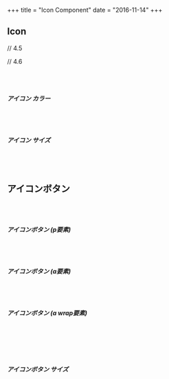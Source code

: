 +++
title = "Icon Component"
date = "2016-11-14"
+++

## Icon

<p class="icon ap-glass"></p>
<p class="icon ap-music"></p>
<p class="icon ap-search"></p>
<p class="icon ap-envelope-o"></p>
<p class="icon ap-heart"></p>
<p class="icon ap-star"></p>
<p class="icon ap-star-o"></p>
<p class="icon ap-user"></p>

<p class="icon ap-film"></p>
<p class="icon ap-th-large"></p>
<p class="icon ap-th"></p>
<p class="icon ap-th-list"></p>
<p class="icon ap-check"></p>
<p class="icon ap-remove"></p>
<p class="icon ap-close"></p>
<p class="icon ap-times"></p>

<p class="icon ap-glass"></p>
<p class="icon ap-music"></p>
<p class="icon ap-search"></p>
<p class="icon ap-envelope-o"></p>
<p class="icon ap-heart"></p>
<p class="icon ap-star"></p>
<p class="icon ap-star-o"></p>
<p class="icon ap-user"></p>
<p class="icon ap-film"></p>
<p class="icon ap-th-large"></p>
<p class="icon ap-th"></p>
<p class="icon ap-th-list"></p>
<p class="icon ap-check"></p>
<p class="icon ap-remove"></p>
<p class="icon ap-close"></p>
<p class="icon ap-times"></p>
<p class="icon ap-search-plus"></p>
<p class="icon ap-search-minus"></p>
<p class="icon ap-power-off"></p>
<p class="icon ap-signal"></p>
<p class="icon ap-gear"></p>
<p class="icon ap-cog"></p>
<p class="icon ap-trash-o"></p>
<p class="icon ap-home"></p>
<p class="icon ap-file-o"></p>
<p class="icon ap-clock-o"></p>
<p class="icon ap-road"></p>
<p class="icon ap-download"></p>
<p class="icon ap-arrow-circle-o-down"></p>
<p class="icon ap-arrow-circle-o-up"></p>
<p class="icon ap-inbox"></p>
<p class="icon ap-play-circle-o"></p>
<p class="icon ap-rotate-right"></p>
<p class="icon ap-repeat"></p>
<p class="icon ap-refresh"></p>
<p class="icon ap-list-alt"></p>
<p class="icon ap-lock"></p>
<p class="icon ap-flag"></p>
<p class="icon ap-headphones"></p>
<p class="icon ap-volume-off"></p>
<p class="icon ap-volume-down"></p>
<p class="icon ap-volume-up"></p>
<p class="icon ap-qrcode"></p>
<p class="icon ap-barcode"></p>
<p class="icon ap-tag"></p>
<p class="icon ap-tags"></p>
<p class="icon ap-book"></p>
<p class="icon ap-bookmark"></p>
<p class="icon ap-print"></p>
<p class="icon ap-camera"></p>
<p class="icon ap-font"></p>
<p class="icon ap-bold"></p>
<p class="icon ap-italic"></p>
<p class="icon ap-text-height"></p>
<p class="icon ap-text-width"></p>
<p class="icon ap-align-left"></p>
<p class="icon ap-align-center"></p>
<p class="icon ap-align-right"></p>
<p class="icon ap-align-justify"></p>
<p class="icon ap-list"></p>
<p class="icon ap-dedent"></p>
<p class="icon ap-outdent"></p>
<p class="icon ap-indent"></p>
<p class="icon ap-video-camera"></p>
<p class="icon ap-photo"></p>
<p class="icon ap-image"></p>
<p class="icon ap-picture-o"></p>
<p class="icon ap-pencil"></p>
<p class="icon ap-map-marker"></p>
<p class="icon ap-adjust"></p>
<p class="icon ap-tint"></p>
<p class="icon ap-edit"></p>
<p class="icon ap-pencil-square-o"></p>
<p class="icon ap-share-square-o"></p>
<p class="icon ap-check-square-o"></p>
<p class="icon ap-arrows"></p>
<p class="icon ap-step-backward"></p>
<p class="icon ap-fast-backward"></p>
<p class="icon ap-backward"></p>
<p class="icon ap-play"></p>
<p class="icon ap-pause"></p>
<p class="icon ap-stop"></p>
<p class="icon ap-forward"></p>
<p class="icon ap-fast-forward"></p>
<p class="icon ap-step-forward"></p>
<p class="icon ap-eject"></p>
<p class="icon ap-chevron-left"></p>
<p class="icon ap-chevron-right"></p>
<p class="icon ap-plus-circle"></p>
<p class="icon ap-minus-circle"></p>
<p class="icon ap-times-circle"></p>
<p class="icon ap-check-circle"></p>
<p class="icon ap-question-circle"></p>
<p class="icon ap-info-circle"></p>
<p class="icon ap-crosshairs"></p>
<p class="icon ap-times-circle-o"></p>
<p class="icon ap-check-circle-o"></p>
<p class="icon ap-ban"></p>
<p class="icon ap-arrow-left"></p>
<p class="icon ap-arrow-right"></p>
<p class="icon ap-arrow-up"></p>
<p class="icon ap-arrow-down"></p>
<p class="icon ap-mail-forward"></p>
<p class="icon ap-share"></p>
<p class="icon ap-expand"></p>
<p class="icon ap-compress"></p>
<p class="icon ap-plus"></p>
<p class="icon ap-minus"></p>
<p class="icon ap-asterisk"></p>
<p class="icon ap-exclamation-circle"></p>
<p class="icon ap-gift"></p>
<p class="icon ap-leaf"></p>
<p class="icon ap-fire"></p>
<p class="icon ap-eye"></p>
<p class="icon ap-eye-slash"></p>
<p class="icon ap-warning"></p>
<p class="icon ap-exclamation-triangle"></p>
<p class="icon ap-plane"></p>
<p class="icon ap-calendar"></p>
<p class="icon ap-random"></p>
<p class="icon ap-comment"></p>
<p class="icon ap-magnet"></p>
<p class="icon ap-chevron-up"></p>
<p class="icon ap-chevron-down"></p>
<p class="icon ap-retweet"></p>
<p class="icon ap-shopping-cart"></p>
<p class="icon ap-folder"></p>
<p class="icon ap-folder-open"></p>
<p class="icon ap-arrows-v"></p>
<p class="icon ap-arrows-h"></p>
<p class="icon ap-bar-chart-o"></p>
<p class="icon ap-bar-chart"></p>
<p class="icon ap-twitter-square"></p>
<p class="icon ap-facebook-square"></p>
<p class="icon ap-camera-retro"></p>
<p class="icon ap-key"></p>
<p class="icon ap-gears"></p>
<p class="icon ap-cogs"></p>
<p class="icon ap-comments"></p>
<p class="icon ap-thumbs-o-up"></p>
<p class="icon ap-thumbs-o-down"></p>
<p class="icon ap-star-half"></p>
<p class="icon ap-heart-o"></p>
<p class="icon ap-sign-out"></p>
<p class="icon ap-linkedin-square"></p>
<p class="icon ap-thumb-tack"></p>
<p class="icon ap-external-link"></p>
<p class="icon ap-sign-in"></p>
<p class="icon ap-trophy"></p>
<p class="icon ap-github-square"></p>
<p class="icon ap-upload"></p>
<p class="icon ap-lemon-o"></p>
<p class="icon ap-phone"></p>
<p class="icon ap-square-o"></p>
<p class="icon ap-bookmark-o"></p>
<p class="icon ap-phone-square"></p>
<p class="icon ap-twitter"></p>
<p class="icon ap-facebook-f"></p>
<p class="icon ap-facebook"></p>
<p class="icon ap-github"></p>
<p class="icon ap-unlock"></p>
<p class="icon ap-credit-card"></p>
<p class="icon ap-rss"></p>
<p class="icon ap-hdd-o"></p>
<p class="icon ap-bullhorn"></p>
<p class="icon ap-bell"></p>
<p class="icon ap-certificate"></p>
<p class="icon ap-hand-o-right"></p>
<p class="icon ap-hand-o-left"></p>
<p class="icon ap-hand-o-up"></p>
<p class="icon ap-hand-o-down"></p>
<p class="icon ap-arrow-circle-left"></p>
<p class="icon ap-arrow-circle-right"></p>
<p class="icon ap-arrow-circle-up"></p>
<p class="icon ap-arrow-circle-down"></p>
<p class="icon ap-globe"></p>
<p class="icon ap-wrench"></p>
<p class="icon ap-tasks"></p>
<p class="icon ap-filter"></p>
<p class="icon ap-briefcase"></p>
<p class="icon ap-arrows-alt"></p>
<p class="icon ap-group"></p>
<p class="icon ap-users"></p>
<p class="icon ap-chain"></p>
<p class="icon ap-link"></p>
<p class="icon ap-cloud"></p>
<p class="icon ap-flask"></p>
<p class="icon ap-cut"></p>
<p class="icon ap-scissors"></p>
<p class="icon ap-copy"></p>
<p class="icon ap-files-o"></p>
<p class="icon ap-paperclip"></p>
<p class="icon ap-save"></p>
<p class="icon ap-floppy-o"></p>
<p class="icon ap-square"></p>
<p class="icon ap-navicon"></p>
<p class="icon ap-reorder"></p>
<p class="icon ap-bars"></p>
<p class="icon ap-list-ul"></p>
<p class="icon ap-list-ol"></p>
<p class="icon ap-strikethrough"></p>
<p class="icon ap-underline"></p>
<p class="icon ap-table"></p>
<p class="icon ap-magic"></p>
<p class="icon ap-truck"></p>
<p class="icon ap-pinterest"></p>
<p class="icon ap-pinterest-square"></p>
<p class="icon ap-google-plus-square"></p>
<p class="icon ap-google-plus"></p>
<p class="icon ap-money"></p>
<p class="icon ap-caret-down"></p>
<p class="icon ap-caret-up"></p>
<p class="icon ap-caret-left"></p>
<p class="icon ap-caret-right"></p>
<p class="icon ap-columns"></p>
<p class="icon ap-unsorted"></p>
<p class="icon ap-sort"></p>
<p class="icon ap-sort-down"></p>
<p class="icon ap-sort-desc"></p>
<p class="icon ap-sort-up"></p>
<p class="icon ap-sort-asc"></p>
<p class="icon ap-envelope"></p>
<p class="icon ap-linkedin"></p>
<p class="icon ap-rotate-left"></p>
<p class="icon ap-undo"></p>
<p class="icon ap-legal"></p>
<p class="icon ap-gavel"></p>
<p class="icon ap-dashboard"></p>
<p class="icon ap-tachometer"></p>
<p class="icon ap-comment-o"></p>
<p class="icon ap-comments-o"></p>
<p class="icon ap-flash"></p>
<p class="icon ap-bolt"></p>
<p class="icon ap-sitemap"></p>
<p class="icon ap-umbrella"></p>
<p class="icon ap-paste"></p>
<p class="icon ap-clipboard"></p>
<p class="icon ap-lightbulb-o"></p>
<p class="icon ap-exchange"></p>
<p class="icon ap-cloud-download"></p>
<p class="icon ap-cloud-upload"></p>
<p class="icon ap-user-md"></p>
<p class="icon ap-stethoscope"></p>
<p class="icon ap-suitcase"></p>
<p class="icon ap-bell-o"></p>
<p class="icon ap-coffee"></p>
<p class="icon ap-cutlery"></p>
<p class="icon ap-file-text-o"></p>
<p class="icon ap-building-o"></p>
<p class="icon ap-hospital-o"></p>
<p class="icon ap-ambulance"></p>
<p class="icon ap-medkit"></p>
<p class="icon ap-fighter-jet"></p>
<p class="icon ap-beer"></p>
<p class="icon ap-h-square"></p>
<p class="icon ap-plus-square"></p>
<p class="icon ap-angle-double-left"></p>
<p class="icon ap-angle-double-right"></p>
<p class="icon ap-angle-double-up"></p>
<p class="icon ap-angle-double-down"></p>
<p class="icon ap-angle-left"></p>
<p class="icon ap-angle-right"></p>
<p class="icon ap-angle-up"></p>
<p class="icon ap-angle-down"></p>
<p class="icon ap-desktop"></p>
<p class="icon ap-laptop"></p>
<p class="icon ap-tablet"></p>
<p class="icon ap-mobile-phone"></p>
<p class="icon ap-mobile"></p>
<p class="icon ap-circle-o"></p>
<p class="icon ap-quote-left"></p>
<p class="icon ap-quote-right"></p>
<p class="icon ap-spinner"></p>
<p class="icon ap-circle"></p>
<p class="icon ap-mail-reply"></p>
<p class="icon ap-reply"></p>
<p class="icon ap-github-alt"></p>
<p class="icon ap-folder-o"></p>
<p class="icon ap-folder-open-o"></p>
<p class="icon ap-smile-o"></p>
<p class="icon ap-frown-o"></p>
<p class="icon ap-meh-o"></p>
<p class="icon ap-gamepad"></p>
<p class="icon ap-keyboard-o"></p>
<p class="icon ap-flag-o"></p>
<p class="icon ap-flag-checkered"></p>
<p class="icon ap-terminal"></p>
<p class="icon ap-code"></p>
<p class="icon ap-mail-reply-all"></p>
<p class="icon ap-reply-all"></p>
<p class="icon ap-star-half-empty"></p>
<p class="icon ap-star-half-full"></p>
<p class="icon ap-star-half-o"></p>
<p class="icon ap-location-arrow"></p>
<p class="icon ap-crop"></p>
<p class="icon ap-code-fork"></p>
<p class="icon ap-unlink"></p>
<p class="icon ap-chain-broken"></p>
<p class="icon ap-question"></p>
<p class="icon ap-info"></p>
<p class="icon ap-exclamation"></p>
<p class="icon ap-superscript"></p>
<p class="icon ap-subscript"></p>
<p class="icon ap-eraser"></p>
<p class="icon ap-puzzle-piece"></p>
<p class="icon ap-microphone"></p>
<p class="icon ap-microphone-slash"></p>
<p class="icon ap-shield"></p>
<p class="icon ap-calendar-o"></p>
<p class="icon ap-fire-extinguisher"></p>
<p class="icon ap-rocket"></p>
<p class="icon ap-maxcdn"></p>
<p class="icon ap-chevron-circle-left"></p>
<p class="icon ap-chevron-circle-right"></p>
<p class="icon ap-chevron-circle-up"></p>
<p class="icon ap-chevron-circle-down"></p>
<p class="icon ap-html5"></p>
<p class="icon ap-css3"></p>
<p class="icon ap-anchor"></p>
<p class="icon ap-unlock-alt"></p>
<p class="icon ap-bullseye"></p>
<p class="icon ap-ellipsis-h"></p>
<p class="icon ap-ellipsis-v"></p>
<p class="icon ap-rss-square"></p>
<p class="icon ap-play-circle"></p>
<p class="icon ap-ticket"></p>
<p class="icon ap-minus-square"></p>
<p class="icon ap-minus-square-o"></p>
<p class="icon ap-level-up"></p>
<p class="icon ap-level-down"></p>
<p class="icon ap-check-square"></p>
<p class="icon ap-pencil-square"></p>
<p class="icon ap-external-link-square"></p>
<p class="icon ap-share-square"></p>
<p class="icon ap-compass"></p>
<p class="icon ap-toggle-down"></p>
<p class="icon ap-caret-square-o-down"></p>
<p class="icon ap-toggle-up"></p>
<p class="icon ap-caret-square-o-up"></p>
<p class="icon ap-toggle-right"></p>
<p class="icon ap-caret-square-o-right"></p>
<p class="icon ap-euro"></p>
<p class="icon ap-eur"></p>
<p class="icon ap-gbp"></p>
<p class="icon ap-dollar"></p>
<p class="icon ap-usd"></p>
<p class="icon ap-rupee"></p>
<p class="icon ap-inr"></p>
<p class="icon ap-cny"></p>
<p class="icon ap-rmb"></p>
<p class="icon ap-yen"></p>
<p class="icon ap-jpy"></p>
<p class="icon ap-ruble"></p>
<p class="icon ap-rouble"></p>
<p class="icon ap-rub"></p>
<p class="icon ap-won"></p>
<p class="icon ap-krw"></p>
<p class="icon ap-bitcoin"></p>
<p class="icon ap-btc"></p>
<p class="icon ap-file"></p>
<p class="icon ap-file-text"></p>
<p class="icon ap-sort-alpha-asc"></p>
<p class="icon ap-sort-alpha-desc"></p>
<p class="icon ap-sort-amount-asc"></p>
<p class="icon ap-sort-amount-desc"></p>
<p class="icon ap-sort-numeric-asc"></p>
<p class="icon ap-sort-numeric-desc"></p>
<p class="icon ap-thumbs-up"></p>
<p class="icon ap-thumbs-down"></p>
<p class="icon ap-youtube-square"></p>
<p class="icon ap-youtube"></p>
<p class="icon ap-xing"></p>
<p class="icon ap-xing-square"></p>
<p class="icon ap-youtube-play"></p>
<p class="icon ap-dropbox"></p>
<p class="icon ap-stack-overflow"></p>
<p class="icon ap-instagram"></p>
<p class="icon ap-flickr"></p>
<p class="icon ap-adn"></p>
<p class="icon ap-bitbucket"></p>
<p class="icon ap-bitbucket-square"></p>
<p class="icon ap-tumblr"></p>
<p class="icon ap-tumblr-square"></p>
<p class="icon ap-long-arrow-down"></p>
<p class="icon ap-long-arrow-up"></p>
<p class="icon ap-long-arrow-left"></p>
<p class="icon ap-long-arrow-right"></p>
<p class="icon ap-apple"></p>
<p class="icon ap-windows"></p>
<p class="icon ap-android"></p>
<p class="icon ap-linux"></p>
<p class="icon ap-dribbble"></p>
<p class="icon ap-skype"></p>
<p class="icon ap-foursquare"></p>
<p class="icon ap-trello"></p>
<p class="icon ap-female"></p>
<p class="icon ap-male"></p>
<p class="icon ap-gittip"></p>
<p class="icon ap-gratipay"></p>
<p class="icon ap-sun-o"></p>
<p class="icon ap-moon-o"></p>
<p class="icon ap-archive"></p>
<p class="icon ap-bug"></p>
<p class="icon ap-vk"></p>
<p class="icon ap-weibo"></p>
<p class="icon ap-renren"></p>
<p class="icon ap-pagelines"></p>
<p class="icon ap-stack-exchange"></p>
<p class="icon ap-arrow-circle-o-right"></p>
<p class="icon ap-arrow-circle-o-left"></p>
<p class="icon ap-toggle-left"></p>
<p class="icon ap-caret-square-o-left"></p>
<p class="icon ap-dot-circle-o"></p>
<p class="icon ap-wheelchair"></p>
<p class="icon ap-vimeo-square"></p>
<p class="icon ap-turkish-lira"></p>
<p class="icon ap-try"></p>
<p class="icon ap-plus-square-o"></p>
<p class="icon ap-space-shuttle"></p>
<p class="icon ap-slack"></p>
<p class="icon ap-envelope-square"></p>
<p class="icon ap-wordpress"></p>
<p class="icon ap-openid"></p>
<p class="icon ap-institution"></p>
<p class="icon ap-bank"></p>
<p class="icon ap-university"></p>
<p class="icon ap-mortar-board"></p>
<p class="icon ap-graduation-cap"></p>
<p class="icon ap-yahoo"></p>
<p class="icon ap-google"></p>
<p class="icon ap-reddit"></p>
<p class="icon ap-reddit-square"></p>
<p class="icon ap-stumbleupon-circle"></p>
<p class="icon ap-stumbleupon"></p>
<p class="icon ap-delicious"></p>
<p class="icon ap-digg"></p>
<p class="icon ap-pied-piper"></p>
<p class="icon ap-pied-piper-alt"></p>
<p class="icon ap-drupal"></p>
<p class="icon ap-joomla"></p>
<p class="icon ap-language"></p>
<p class="icon ap-fax"></p>
<p class="icon ap-building"></p>
<p class="icon ap-child"></p>
<p class="icon ap-paw"></p>
<p class="icon ap-spoon"></p>
<p class="icon ap-cube"></p>
<p class="icon ap-cubes"></p>
<p class="icon ap-behance"></p>
<p class="icon ap-behance-square"></p>
<p class="icon ap-steam"></p>
<p class="icon ap-steam-square"></p>
<p class="icon ap-recycle"></p>
<p class="icon ap-automobile"></p>
<p class="icon ap-car"></p>
<p class="icon ap-cab"></p>
<p class="icon ap-taxi"></p>
<p class="icon ap-tree"></p>
<p class="icon ap-spotify"></p>
<p class="icon ap-deviantart"></p>
<p class="icon ap-soundcloud"></p>
<p class="icon ap-database"></p>
<p class="icon ap-file-pdf-o"></p>
<p class="icon ap-file-word-o"></p>
<p class="icon ap-file-excel-o"></p>
<p class="icon ap-file-powerpoint-o"></p>
<p class="icon ap-file-photo-o"></p>
<p class="icon ap-file-picture-o"></p>
<p class="icon ap-file-image-o"></p>
<p class="icon ap-file-zip-o"></p>
<p class="icon ap-file-archive-o"></p>
<p class="icon ap-file-sound-o"></p>
<p class="icon ap-file-audio-o"></p>
<p class="icon ap-file-movie-o"></p>
<p class="icon ap-file-video-o"></p>
<p class="icon ap-file-code-o"></p>
<p class="icon ap-vine"></p>
<p class="icon ap-codepen"></p>
<p class="icon ap-jsfiddle"></p>
<p class="icon ap-life-bouy"></p>
<p class="icon ap-life-buoy"></p>
<p class="icon ap-life-saver"></p>
<p class="icon ap-support"></p>
<p class="icon ap-life-ring"></p>
<p class="icon ap-circle-o-notch"></p>
<p class="icon ap-ra"></p>
<p class="icon ap-rebel"></p>
<p class="icon ap-ge"></p>
<p class="icon ap-empire"></p>
<p class="icon ap-git-square"></p>
<p class="icon ap-git"></p>
<p class="icon ap-hacker-news"></p>
<p class="icon ap-tencent-weibo"></p>
<p class="icon ap-qq"></p>
<p class="icon ap-wechat"></p>
<p class="icon ap-weixin"></p>
<p class="icon ap-send"></p>
<p class="icon ap-paper-plane"></p>
<p class="icon ap-send-o"></p>
<p class="icon ap-paper-plane-o"></p>
<p class="icon ap-history"></p>
<p class="icon ap-genderless"></p>
<p class="icon ap-circle-thin"></p>
<p class="icon ap-header"></p>
<p class="icon ap-paragraph"></p>
<p class="icon ap-sliders"></p>
<p class="icon ap-share-alt"></p>
<p class="icon ap-share-alt-square"></p>
<p class="icon ap-bomb"></p>
<p class="icon ap-soccer-ball-o"></p>
<p class="icon ap-futbol-o"></p>
<p class="icon ap-tty"></p>
<p class="icon ap-binoculars"></p>
<p class="icon ap-plug"></p>
<p class="icon ap-slideshare"></p>
<p class="icon ap-twitch"></p>
<p class="icon ap-yelp"></p>
<p class="icon ap-newspaper-o"></p>
<p class="icon ap-wifi"></p>
<p class="icon ap-calculator"></p>
<p class="icon ap-paypal"></p>
<p class="icon ap-google-wallet"></p>
<p class="icon ap-cc-visa"></p>
<p class="icon ap-cc-mastercard"></p>
<p class="icon ap-cc-discover"></p>
<p class="icon ap-cc-amex"></p>
<p class="icon ap-cc-paypal"></p>
<p class="icon ap-cc-stripe"></p>
<p class="icon ap-bell-slash"></p>
<p class="icon ap-bell-slash-o"></p>
<p class="icon ap-trash"></p>
<p class="icon ap-copyright"></p>
<p class="icon ap-at"></p>
<p class="icon ap-eyedropper"></p>
<p class="icon ap-paint-brush"></p>
<p class="icon ap-birthday-cake"></p>
<p class="icon ap-area-chart"></p>
<p class="icon ap-pie-chart"></p>
<p class="icon ap-line-chart"></p>
<p class="icon ap-lastfm"></p>
<p class="icon ap-lastfm-square"></p>
<p class="icon ap-toggle-off"></p>
<p class="icon ap-toggle-on"></p>
<p class="icon ap-bicycle"></p>
<p class="icon ap-bus"></p>
<p class="icon ap-ioxhost"></p>
<p class="icon ap-angellist"></p>
<p class="icon ap-cc"></p>
<p class="icon ap-shekel"></p>
<p class="icon ap-sheqel"></p>
<p class="icon ap-ils"></p>
<p class="icon ap-meanpath"></p>
<p class="icon ap-buysellads"></p>
<p class="icon ap-connectdevelop"></p>
<p class="icon ap-dashcube"></p>
<p class="icon ap-forumbee"></p>
<p class="icon ap-leanpub"></p>
<p class="icon ap-sellsy"></p>
<p class="icon ap-shirtsinbulk"></p>
<p class="icon ap-simplybuilt"></p>
<p class="icon ap-skyatlas"></p>
<p class="icon ap-cart-plus"></p>
<p class="icon ap-cart-arrow-down"></p>
<p class="icon ap-diamond"></p>
<p class="icon ap-ship"></p>
<p class="icon ap-user-secret"></p>
<p class="icon ap-motorcycle"></p>
<p class="icon ap-street-view"></p>
<p class="icon ap-heartbeat"></p>
<p class="icon ap-venus"></p>
<p class="icon ap-mars"></p>
<p class="icon ap-mercury"></p>
<p class="icon ap-transgender"></p>
<p class="icon ap-transgender-alt"></p>
<p class="icon ap-venus-double"></p>
<p class="icon ap-mars-double"></p>
<p class="icon ap-venus-mars"></p>
<p class="icon ap-mars-stroke"></p>
<p class="icon ap-mars-stroke-v"></p>
<p class="icon ap-mars-stroke-h"></p>
<p class="icon ap-neuter"></p>
<p class="icon ap-facebook-official"></p>
<p class="icon ap-pinterest-p"></p>
<p class="icon ap-whatsapp"></p>
<p class="icon ap-server"></p>
<p class="icon ap-user-plus"></p>
<p class="icon ap-user-times"></p>
<p class="icon ap-hotel"></p>
<p class="icon ap-bed"></p>
<p class="icon ap-viacoin"></p>
<p class="icon ap-train"></p>
<p class="icon ap-subway"></p>
<p class="icon ap-medium-logo"></p>
<p class="icon ap-500px"></p>
<p class="icon ap-amazon"></p>
<p class="icon ap-balance-scale"></p>
<p class="icon ap-battery-empty"></p>
<p class="icon ap-battery-0"></p>
<p class="icon ap-battery-quarter"></p>
<p class="icon ap-battery-1"></p>
<p class="icon ap-battery-half"></p>
<p class="icon ap-battery-2"></p>
<p class="icon ap-battery-three-quarters"></p>
<p class="icon ap-battery-3"></p>
<p class="icon ap-battery-full"></p>
<p class="icon ap-battery-4"></p>
<p class="icon ap-black-tie"></p>
<p class="icon ap-calendar-check-o"></p>
<p class="icon ap-calendar-minus-o"></p>
<p class="icon ap-calendar-plus-o"></p>
<p class="icon ap-calendar-times-o"></p>
<p class="icon ap-cc-diners-club"></p>
<p class="icon ap-cc-jcb"></p>
<p class="icon ap-chrome"></p>
<p class="icon ap-clone"></p>
<p class="icon ap-commenting"></p>
<p class="icon ap-commenting-o"></p>
<p class="icon ap-contao"></p>
<p class="icon ap-creative-commons"></p>
<p class="icon ap-expeditedssl"></p>
<p class="icon ap-firefox"></p>
<p class="icon ap-fonticons"></p>
<p class="icon ap-get-pocket"></p>
<p class="icon ap-gg"></p>
<p class="icon ap-gg-circle"></p>
<p class="icon ap-hand-lizard-o"></p>
<p class="icon ap-hand-stop-o"></p>
<p class="icon ap-hand-paper-o"></p>
<p class="icon ap-hand-peace-o"></p>
<p class="icon ap-hand-pointer-o"></p>
<p class="icon ap-hand-grab-o"></p>
<p class="icon ap-hand-rock-o"></p>
<p class="icon ap-hand-scissors-o"></p>
<p class="icon ap-hand-spock-o"></p>
<p class="icon ap-hourglass"></p>
<p class="icon ap-hourglass-o"></p>
<p class="icon ap-hourglass-1"></p>
<p class="icon ap-hourglass-start"></p>
<p class="icon ap-hourglass-2"></p>
<p class="icon ap-hourglass-half"></p>
<p class="icon ap-hourglass-3"></p>
<p class="icon ap-hourglass-end"></p>
<p class="icon ap-houzz"></p>
<p class="icon ap-i-cursor"></p>
<p class="icon ap-industry"></p>
<p class="icon ap-internet-explorer"></p>
<p class="icon ap-map"></p>
<p class="icon ap-map-o"></p>
<p class="icon ap-map-pin"></p>
<p class="icon ap-map-signs"></p>
<p class="icon ap-mouse-pointer"></p>
<p class="icon ap-object-group"></p>
<p class="icon ap-object-ungroup"></p>
<p class="icon ap-odnoklassniki"></p>
<p class="icon ap-odnoklassniki-square"></p>
<p class="icon ap-opencart"></p>
<p class="icon ap-opera"></p>
<p class="icon ap-optin-monster"></p>
<p class="icon ap-registered"></p>
<p class="icon ap-safari"></p>
<p class="icon ap-sticky-note"></p>
<p class="icon ap-sticky-note-o"></p>
<p class="icon ap-tv"></p>
<p class="icon ap-television"></p>
<p class="icon ap-trademark"></p>
<p class="icon ap-tripadvisor"></p>
<p class="icon ap-vimeo"></p>
<p class="icon ap-wikipedia-w"></p>
<p class="icon ap-yc"></p>
<p class="icon ap-y-combinator"></p>
<p class="icon ap-yc-square"></p>
<p class="icon ap-y-combinator-square"></p>
// 4.5
<p class="icon ap-bluetooth"></p>
<p class="icon ap-bluetooth-b"></p>
<p class="icon ap-codiepie"></p>
<p class="icon ap-credit-card-alt"></p>
<p class="icon ap-edge"></p>
<p class="icon ap-fort-awesome"></p>
<p class="icon ap-hashtag"></p>
<p class="icon ap-mixcloud"></p>
<p class="icon ap-modx"></p>
<p class="icon ap-pause-circle"></p>
<p class="icon ap-pause-circle-o"></p>
<p class="icon ap-percent"></p>
<p class="icon ap-product-hunt"></p>
<p class="icon ap-reddit-alien"></p>
<p class="icon ap-scribd"></p>
<p class="icon ap-shopping-bag"></p>
<p class="icon ap-shopping-basket"></p>
<p class="icon ap-stop-circle"></p>
<p class="icon ap-stop-circle-o"></p>
<p class="icon ap-usb"></p>
// 4.6
<p class="icon ap-american-sign-language-interpreting"></p>
<p class="icon ap-asl-interpreting"></p>
<p class="icon ap-assistive-listening-systems"></p>
<p class="icon ap-audio-description"></p>
<p class="icon ap-blind"></p>
<p class="icon ap-braille"></p>
<p class="icon ap-deaf"></p>
<p class="icon ap-deafness"></p>
<p class="icon ap-envira"></p>
<p class="icon ap-font-awesome"></p>
<p class="icon ap-fa"></p>
<p class="icon ap-first-order"></p>
<p class="icon ap-gitlab"></p>
<p class="icon ap-glide"></p>
<p class="icon ap-glide-g"></p>
<p class="icon ap-hard-of-hearing"></p>
<p class="icon ap-low-vision"></p>
<p class="icon ap-question-circle-o"></p>
<p class="icon ap-sign-language"></p>
<p class="icon ap-signing"></p>
<p class="icon ap-snapchat"></p>
<p class="icon ap-snapchat-ghost"></p>
<p class="icon ap-snapchat-square"></p>
<p class="icon ap-themeisle"></p>
<p class="icon ap-universal-access"></p>
<p class="icon ap-viadeo"></p>
<p class="icon ap-viadeo-square"></p>
<p class="icon ap-volume-control-phone"></p>
<p class="icon ap-wheelchair-alt"></p>
<p class="icon ap-wpbeginner"></p>
<p class="icon ap-wpforms"></p>
<p class="icon ap-yoast"></p>

<br/>
<br/>

<h5 class="title">アイコン カラー</h5>
<p class="icon ap-lastfm"></p>
<p class="icon ap-lastfm-square primary"></p>
<p class="icon ap-toggle-off green"></p>
<p class="icon ap-toggle-on blue"></p>
<p class="icon ap-bicycle orange"></p>
<p class="icon ap-bus red"></p>

<br/>
<br/>

<h5 class="title">アイコン サイズ</h5>

<p class="icon ap-lastfm mini"></p>
<p class="icon ap-lastfm-square primary"></p>
<p class="icon ap-toggle-off green small"></p>
<p class="icon ap-toggle-on blue large"></p>
<p class="icon ap-bicycle orange xLarge"></p>
<p class="icon ap-bus red big"></p>


<br/>
<br/>

<p class="icon ap-lastfm mini"></p>
<p class="icon ap-lastfm-square primary"></p>
<p class="icon ap-toggle-off green x2"></p>
<p class="icon ap-toggle-on blue x3"></p>
<p class="icon ap-bicycle orange x4"></p>
<p class="icon ap-bus red x5"></p>

<h2 class="title">アイコンボタン</h2>

<br/>
<br/>

<h5 class="title">アイコンボタン (p要素)</h5>
<p class="iconBtn"><span class="icon ap-low-vision"></span></p>
<p class="iconBtn primary"><span class="icon ap-snapchat"></span></p>
<p class="iconBtn green"><span class="icon ap-hourglass"></span></p>
<p class="iconBtn blue"><span class="icon ap-twitter"></span></p>
<p class="iconBtn orange"><span class="icon ap-viadeo"></span></p>
<p class="iconBtn red"><span class="icon ap-television"></span></p>

<br/>
<br/>

<h5 class="title">アイコンボタン (a要素)</h5>
<a href="#" class="iconBtn"><span class="icon ap-low-vision"></span></a>
<a href="#" class="iconBtn primary"><span class="icon ap-snapchat"></span></a>
<a href="#" class="iconBtn green"><span class="icon ap-hourglass"></span></a>
<a href="#" class="iconBtn blue"><span class="icon ap-twitter"></span></a>
<a href="#" class="iconBtn orange"><span class="icon ap-viadeo"></span></a>
<a href="#" class="iconBtn red"><span class="icon ap-television"></span></a>

<br/>
<br/>

<h5 class="title">アイコンボタン (a wrap要素)</h5>
<p class="iconBtn"><a href="#"><span class="icon ap-low-vision"></span></a></p>
<p class="iconBtn primary"><a href="#"><span class="icon ap-snapchat"></span></a></p>
<p class="iconBtn green"><a href="#"><span class="icon ap-hourglass"></span></a></p>
<p class="iconBtn blue"><a href="#"><span class="icon ap-twitter"></span></a></p>
<p class="iconBtn orange"><a href="#"><span class="icon ap-viadeo"></span></a></p>
<p class="iconBtn red"><a href="#"><span class="icon ap-television"></span></a></p>


<br/>
<br/>
<br/>
<br/>

<h5 class="title">アイコンボタン サイズ</h5>
<p class="iconBtn mini"><span class="icon ap-low-vision"></span></p>
<p class="iconBtn primary small"><span class="icon ap-snapchat"></span></p>
<p class="iconBtn green"><span class="icon ap-hourglass"></span></p>
<p class="iconBtn blue large"><span class="icon ap-twitter"></span></p>
<p class="iconBtn orange big"><span class="icon ap-viadeo"></span></p>
<p class="iconBtn red big"><span class="icon ap-television"></span></p>

<br/>
<br/>

<a href="#" class="iconBtn mini"><span class="icon ap-low-vision"></span></a>
<a href="#" class="iconBtn primary small"><span class="icon ap-snapchat"></span></a>
<a href="#" class="iconBtn green"><span class="icon ap-hourglass"></span></a>
<a href="#" class="iconBtn blue large"><span class="icon ap-twitter"></span></a>
<a href="#" class="iconBtn orange big"><span class="icon ap-viadeo"></span></a>
<a href="#" class="iconBtn red big"><span class="icon ap-television"></span></a>

<br/>
<br/>

<p class="iconBtn mini"><a href="#"><span class="icon ap-low-vision"></span></a></p>
<p class="iconBtn primary small"><a href="#"><span class="icon ap-snapchat"></span></a></p>
<p class="iconBtn green"><a href="#"><span class="icon ap-hourglass"></span></a></p>
<p class="iconBtn blue large"><a href="#"><span class="icon ap-twitter"></span></a></p>
<p class="iconBtn orange big"><a href="#"><span class="icon ap-viadeo"></span></a></p>
<p class="iconBtn red big"><a href="#"><span class="icon ap-television"></span></a></p>
